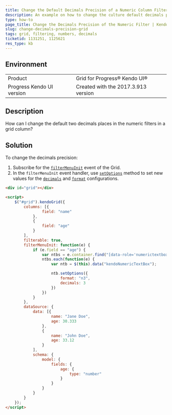 ```yaml
---
title: Change the Default Decimals Precision of a Numeric Column Filters in the Grid
description: An example on how to change the culture default decimals precision in the filter NumericTextBox in the Kendo UI Grid.
type: how-to
page_title: Change the Decimals Precision of the Numeric Filter | Kendo UI Grid
slug: change-decimals-precision-grid
tags: grid, filtering, numbers, decimals
ticketid: 1131251, 1125621
res_type: kb
---
```


## Environment
<table>
 <tr>
  <td>Product</td>
  <td>Grid for Progress® Kendo UI®</td>
 </tr>
 <tr>
  <td>Progress Kendo UI version</td>
  <td>Created with the 2017.3.913 version</td>
 </tr>
</table>

## Description

How can I change the default two decimals places in the numeric filters in a grid column?

## Solution

To change the decimals precision:

1. Subscribe for the [`filterMenuInit`](http://docs.telerik.com/kendo-ui/api/javascript/ui/grid#events-filterMenuInit) event of the Grid.
1. In the `filterMenuInit` event handler, use [`setOptions`](http://docs.telerik.com/kendo-ui/api/javascript/ui/widget#methods-setOptions) method to set new values for the [`decimals`](http://docs.telerik.com/kendo-ui/api/javascript/ui/numerictextbox#configuration-decimals) and [`format`](http://docs.telerik.com/kendo-ui/api/javascript/ui/numerictextbox#configuration-format) configurations.

```html
<div id="grid"></div>

<script>
    $("#grid").kendoGrid({
        columns: [{
                field: "name"
            },
            {
                field: "age"
            }
        ],
        filterable: true,
        filterMenuInit: function(e) {
            if (e.field == "age") {
                var ntbs = e.container.find("[data-role='numerictextbox']");
                ntbs.each(function(e) {
                    var ntb = $(this).data("kendoNumericTextBox");

                    ntb.setOptions({
                        format: "n3",
                        decimals: 3
                    })
                })
            }
        },
        dataSource: {
            data: [{
                    name: "Jane Doe",
                    age: 30.333
                },
                {
                    name: "John Doe",
                    age: 33.12
                }
            ],
            schema: {
                model: {
                    fields: {
                        age: {
                            type: "number"
                        }
                    }
                }
            }
        }
    });
</script>
```